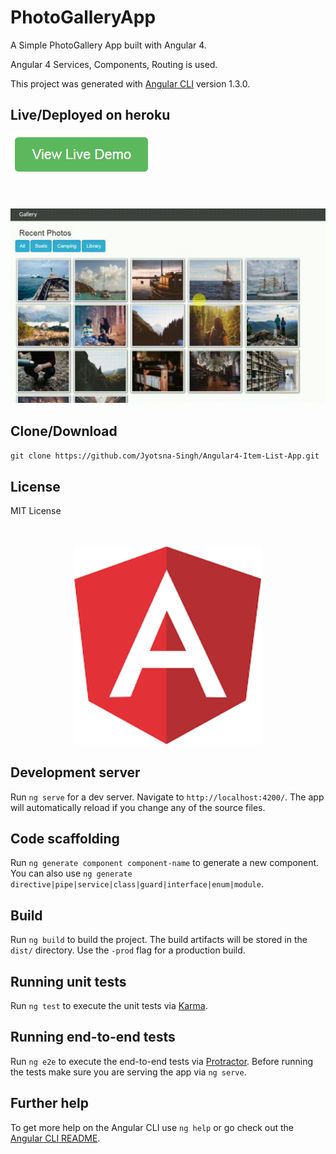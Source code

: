 # PhotoGalleryApp

A Simple PhotoGallery App built with Angular 4.

Angular 4 Services, Components, Routing is used.

This project was generated with [Angular CLI](https://github.com/angular/angular-cli) version 1.3.0.

## Live/Deployed on heroku
[![alt tag](https://github.com/Jyotsna-Singh/SearchVidz-YoutubeAPI/blob/master/img/green-button.PNG)](https://ng-photogallery.herokuapp.com/)

<p align="center">
  <br><br>
  <img src="https://github.com/Jyotsna-Singh/Angular4-PhotoGallery/blob/master/src/assets/demo.gif" />
</p>


## Clone/Download

`git clone https://github.com/Jyotsna-Singh/Angular4-Item-List-App.git`

## License
MIT License

<p align="center">
  <br><br>
  <img src="https://github.com/Jyotsna-Singh/Jyotsna-Singh/blob/master/assets/img/angular.png" width="300px" height="auto" />
</p>

## Development server

Run `ng serve` for a dev server. Navigate to `http://localhost:4200/`. The app will automatically reload if you change any of the source files.

## Code scaffolding

Run `ng generate component component-name` to generate a new component. You can also use `ng generate directive|pipe|service|class|guard|interface|enum|module`.

## Build

Run `ng build` to build the project. The build artifacts will be stored in the `dist/` directory. Use the `-prod` flag for a production build.

## Running unit tests

Run `ng test` to execute the unit tests via [Karma](https://karma-runner.github.io).

## Running end-to-end tests

Run `ng e2e` to execute the end-to-end tests via [Protractor](http://www.protractortest.org/).
Before running the tests make sure you are serving the app via `ng serve`.

## Further help

To get more help on the Angular CLI use `ng help` or go check out the [Angular CLI README](https://github.com/angular/angular-cli/blob/master/README.md).
